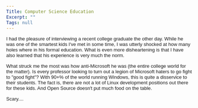 ```yaml
---
Title: Computer Science Education
Excerpt: ""
Tags: null
---
```

<p><span class=437114316-29052003><font face=Arial size=2>I had the pleasure of 
interviewing a recent college graduate the other day. While he was one of the 
smartest kids I've met in some time, I was utterly shocked at how many holes 
where in his formal education. What is even more disheartening is that I have 
also learned that his experience is very much the norm.</font></span></p>
<p><span class=437114316-29052003><font face=Arial size=2>What struck me the 
most was how anti-Microsoft he was (the entire college world for the matter). Is 
every professor looking to turn out a legion of Microsoft haters to go fight 
to&nbsp;"good fight"? With 90+% of the world running Windows, this is quite a 
disservice to their students. The fact is, there are not a lot of Linux 
development positions out there for these kids. And&nbsp;Open Source doesn't 
put&nbsp;much food on the table.&nbsp;</font></span></p>
<p><span class=437114316-29052003><font face=Arial 
size=2>Scary....</font></span></p>
<p><span class=437114316-29052003><font face=Arial 
size=2></font></span>&nbsp;</p>